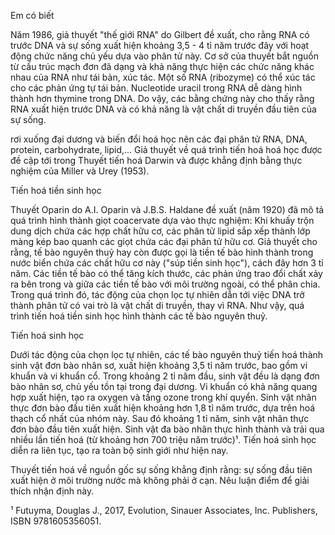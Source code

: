 Em có biết

Năm 1986, giả thuyết "thế giới RNA" do Gilbert đề xuất, cho rằng RNA có trước DNA và sự sống xuất hiện khoảng 3,5 - 4 tỉ năm trước đây với hoạt động chức năng chủ yếu dựa vào phân tử này. Cơ sở của thuyết bắt nguồn từ cấu trúc mạch đơn đã dạng và khả năng thực hiện các chức năng khác nhau của RNA như tái bản, xúc tác. Một số RNA (ribozyme) có thể xúc tác cho các phản ứng tự tái bản. Nucleotide uracil trong RNA dễ dàng hình thành hơn thymine trong DNA. Do vậy, các bằng chứng này cho thấy rằng RNA xuất hiện trước DNA và có khả năng là vật chất di truyền đầu tiên của sự sống.

rơi xuống đại dương và biến đổi hoá học nên các đại phân tử RNA, DNA, protein, carbohydrate, lipid,... Giả thuyết về quá trình tiến hoá hoá học được đề cập tới trong Thuyết tiến hoá Darwin và được khẳng định bằng thực nghiệm của Miller và Urey (1953).

Tiến hoá tiền sinh học

Thuyết Oparin do A.I. Oparin và J.B.S. Haldane đề xuất (năm 1920) đã mô tả quá trình hình thành giọt coacervate dựa vào thực nghiệm: Khi khuấy trộn dung dịch chứa các hợp chất hữu cơ, các phân tử lipid sắp xếp thành lớp màng kép bao quanh các giọt chứa các đại phân tử hữu cơ. Giả thuyết cho rằng, tế bào nguyên thuỷ hay còn được gọi là tiền tế bào hình thành trong nước biển chứa các chất hữu cơ này ("súp tiền sinh học"), cách đây hơn 3 tỉ năm. Các tiền tế bào có thể tăng kích thước, các phản ứng trao đổi chất xảy ra bên trong và giữa các tiền tế bào với môi trường ngoài, có thể phân chia. Trong quá trình đó, tác động của chọn lọc tự nhiên dẫn tới việc DNA trở thành phân tử có vai trò là vật chất di truyền, thay vì RNA. Như vậy, quá trình tiến hoá tiền sinh học hình thành các tế bào nguyên thuỷ.

Tiến hoá sinh học

Dưới tác động của chọn lọc tự nhiên, các tế bào nguyên thuỷ tiến hoá thành sinh vật đơn bào nhân sơ, xuất hiện khoảng 3,5 tỉ năm trước, bao gồm vi khuẩn và vi khuẩn cổ. Trong khoảng 2 tỉ năm đầu, sinh vật đều là dạng đơn bào nhân sơ, chủ yếu tồn tại trong đại dương. Vi khuẩn có khả năng quang hợp xuất hiện, tạo ra oxygen và tầng ozone trong khí quyển. Sinh vật nhân thực đơn bào đầu tiên xuất hiện khoảng hơn 1,8 tỉ năm trước, dựa trên hoá thạch cổ nhất của nhóm này. Sau đó khoảng 1 tỉ năm, sinh vật nhân thực đơn bào đầu tiên xuất hiện. Sinh vật đa bào nhân thực hình thành và trải qua nhiều lần tiến hoá (từ khoảng hơn 700 triệu năm trước)¹. Tiến hoá sinh học diễn ra liên tục, tạo ra toàn bộ sinh giới như hiện nay.

Thuyết tiến hoá về nguồn gốc sự sống khẳng định rằng: sự sống đầu tiên xuất hiện ở môi trường nước mà không phải ở cạn. Nêu luận điểm để giải thích nhận định này.

¹ Futuyma, Douglas J., 2017, Evolution, Sinauer Associates, Inc. Publishers, ISBN 9781605356051.